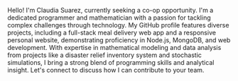 Hello! I'm Claudia Suarez, currently seeking a co-op opportunity. I'm a dedicated programmer and mathematician with a passion for tackling complex challenges through technology. My GitHub profile features diverse projects, including a full-stack meal delivery web app and a responsive personal website, demonstrating proficiency in Node.js, MongoDB, and web development. With expertise in mathematical modeling and data analysis from projects like a disaster relief inventory system and stochastic simulations, I bring a strong blend of programming skills and analytical insight. Let's connect to discuss how I can contribute to your team.
